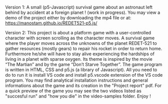 Version 1: 
A small (p5-Javascript) survival game about an astronaut left behind by accident at a foreign planet ! (work in progress). You may view a demo of the project either by downloading the mp4 file or at: https://manostam.github.io/REDET521-p5.js/

Version 2:
This project is about a platform game with a user-controlled character with screen scrolling as the character moves. A survival game where the player moves across the unknowns of the planet REDET-521 to gather resources (mostly gears) to repair his rocket in order to return home. Furthermore he/she will have to stay alive experiencing the hardships of living in a planet with sparse oxygen. Its theme is inspired by the movie “The Martian” and by the game “Don’t Starve Together”.
The game program is written in HTML, CSS and p5.js (a library of Javascript). All you need to do to run it is install VS code and install p5.vscode extension of the VS code program. 
You may find analytical installation instructions and general informations about the game and its creation in the "Project report" pdf.
For a quick preview of the game you may see the two videos listed as "succesful run" and "how you die" in the video-samples folder. 
Enjoy !